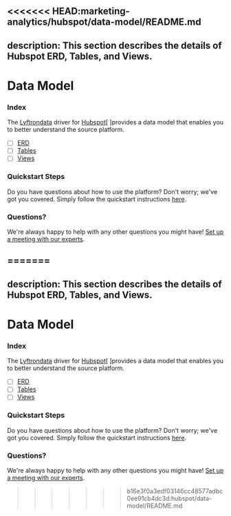 <<<<<<< HEAD:marketing-analytics/hubspot/data-model/README.md
---
description: This section describes the details of Hubspot ERD, Tables, and Views.
---

# Data Model

### Index

The  [Lyftrondata](https://www.lyftrondata.com/) driver for [Hubspot](https://www.lyftrondata.com/integration/marketing-analytics/hubspot/)[ ]provides a data model that enables you to better understand the source platform.

* [ ] [ERD](../../../marketing-analytics/hubspot/data-model/erd.md)
* [ ] [Tables](../../../marketing-analytics/hubspot/data-model/tables.md)
* [ ] [Views](../../../marketing-analytics/hubspot/data-model/views.md)

### Quickstart Steps

Do you have questions about how to use the platform? Don't worry; we've got you covered. Simply follow the quickstart instructions [here](../../../marketing-analytics/hubspot/quickstart-steps.md).

### Questions? <a href="#questions" id="questions"></a>

We're always happy to help with any other questions you might have! [Set up a meeting with our experts](https://www.lyftrondata.com/book-a-meeting/).

=======
---
description: This section describes the details of Hubspot ERD, Tables, and Views.
---

# Data Model

### Index

The  [Lyftrondata](https://www.lyftrondata.com/) driver for [Hubspot](https://www.lyftrondata.com/integration/marketing-analytics/hubspot/)[ ]provides a data model that enables you to better understand the source platform.

* [ ] [ERD](../../../marketing-analytics/hubspot/data-model/erd.md)
* [ ] [Tables](../../../marketing-analytics/hubspot/data-model/tables.md)
* [ ] [Views](../../../marketing-analytics/hubspot/data-model/views.md)

### Quickstart Steps

Do you have questions about how to use the platform? Don't worry; we've got you covered. Simply follow the quickstart instructions [here](../../../marketing-analytics/hubspot/quickstart-steps.md).

### Questions? <a href="#questions" id="questions"></a>

We're always happy to help with any other questions you might have! [Set up a meeting with our experts](https://www.lyftrondata.com/book-a-meeting/).

>>>>>>> b16e3f0a3edf03146cc48577adbc0ee91cb4dc3d:hubspot/data-model/README.md
